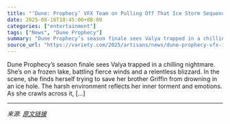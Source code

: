 ```yaml
---
title: "‘Dune: Prophecy’ VFX Team on Pulling Off That Ice Storm Sequence and Returning to Arrakis"
date: 2025-08-18T18:45:00+08:00
categories: ["entertainment"]
tags: ["News", "Dune Prophecy"]
summary: "Dune Prophecy’s season finale sees Valya trapped in a chilling nightmare. She’s on a frozen lake, battling fierce winds and a relentless blizzard. In the scene, she finds herself trying to save her br"
source_url: "https://variety.com/2025/artisans/news/dune-prophecy-vfx-ice-storm-sequence-arrakis-1236491909/"
---
```


Dune Prophecy’s season finale sees Valya trapped in a chilling nightmare. She’s on a frozen lake, battling fierce winds and a relentless blizzard. In the scene, she finds herself trying to save her brother Griffin from drowning in an ice hole. The harsh environment reflects her inner torment and emotions. As she crawls across it, [&#8230;]

---

*来源: [原文链接](https://variety.com/2025/artisans/news/dune-prophecy-vfx-ice-storm-sequence-arrakis-1236491909/)*
